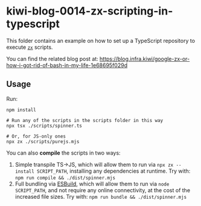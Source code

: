 # kiwi-blog-0014-zx-scripting-in-typescript

This folder contains an example on how to set up a TypeScript repository to execute [`zx`](https://github.com/google/zx)
scripts.

You can find the related blog post at: https://blog.infra.kiwi/google-zx-or-how-i-got-rid-of-bash-in-my-life-1e68695f029d

## Usage

Run:

```shell
npm install

# Run any of the scripts in the scripts folder in this way
npx tsx ./scripts/spinner.ts

# Or, for JS-only ones
npx zx ./scripts/purejs.mjs
```

You can also **compile** the scripts in two ways:

1. Simple transpile TS->JS, which will allow them to run via `npx zx --install SCRIPT_PATH`, installing any
   dependencies at runtime. Try with: `npm run compile && ./dist/spinner.mjs`
2. Full bundling via [ESBuild](https://esbuild.github.io/api/#external), which will allow them to run via 
   `node SCRIPT_PATH`, and not require any online connectivity, at the cost of the increased file 
   sizes. Try with: `npm run bundle && ./dist/spinner.mjs` 